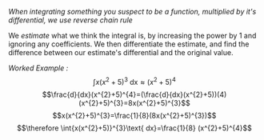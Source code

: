 *When integrating something you suspect to be a function, multiplied by it's differential, we use reverse chain rule*

We *estimate* what we think the integral is, by increasing the power by 1 and ignoring any coefficients. We then differentiate the estimate, and find the difference between our estimate's differential and the original value.

*Worked Example :*
$$\int{x(x^{2}+5)}^{3}\text{ dx}\approx (x^{2}+5)^{4}$$
$$\frac{d}{dx}(x^{2}+5)^{4}=(\frac{d}{dx}(x^{2}+5))(4)(x^{2}+5)^{3}=8x(x^{2}+5)^{3}$$
$$x(x^{2}+5)^{3}=\frac{1}{8}(8x(x^{2}+5)^{3})$$
$$\therefore \int{x(x^{2}+5)}^{3}\text{ dx}=\frac{1}{8} (x^{2}+5)^{4}$$
